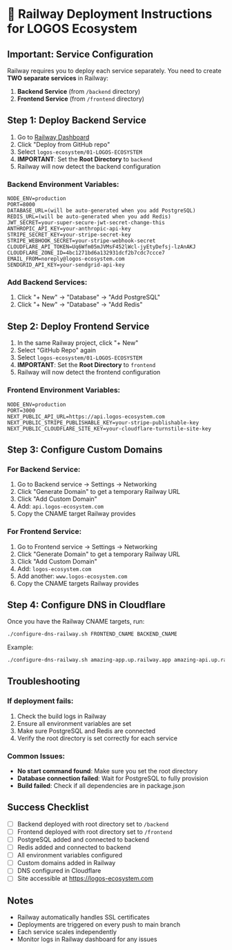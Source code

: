 # 🚀 Railway Deployment Instructions for LOGOS Ecosystem

## Important: Service Configuration

Railway requires you to deploy each service separately. You need to create **TWO separate services** in Railway:

1. **Backend Service** (from `/backend` directory)
2. **Frontend Service** (from `/frontend` directory)

## Step 1: Deploy Backend Service

1. Go to [Railway Dashboard](https://railway.app/new)
2. Click "Deploy from GitHub repo"
3. Select `logos-ecosystem/01-LOGOS-ECOSYSTEM`
4. **IMPORTANT**: Set the **Root Directory** to `backend`
5. Railway will now detect the backend configuration

### Backend Environment Variables:
```
NODE_ENV=production
PORT=8000
DATABASE_URL=(will be auto-generated when you add PostgreSQL)
REDIS_URL=(will be auto-generated when you add Redis)
JWT_SECRET=your-super-secure-jwt-secret-change-this
ANTHROPIC_API_KEY=your-anthropic-api-key
STRIPE_SECRET_KEY=your-stripe-secret-key
STRIPE_WEBHOOK_SECRET=your-stripe-webhook-secret
CLOUDFLARE_API_TOKEN=Uq6Wfm05mJVMsF452lWcl-jyEtyDefsj-lzAnAKJ
CLOUDFLARE_ZONE_ID=4bc1271bd6a132931dcf2b7cdc7ccce7
EMAIL_FROM=noreply@logos-ecosystem.com
SENDGRID_API_KEY=your-sendgrid-api-key
```

### Add Backend Services:
1. Click "+ New" → "Database" → "Add PostgreSQL"
2. Click "+ New" → "Database" → "Add Redis"

## Step 2: Deploy Frontend Service

1. In the same Railway project, click "+ New"
2. Select "GitHub Repo" again
3. Select `logos-ecosystem/01-LOGOS-ECOSYSTEM`
4. **IMPORTANT**: Set the **Root Directory** to `frontend`
5. Railway will now detect the frontend configuration

### Frontend Environment Variables:
```
NODE_ENV=production
PORT=3000
NEXT_PUBLIC_API_URL=https://api.logos-ecosystem.com
NEXT_PUBLIC_STRIPE_PUBLISHABLE_KEY=your-stripe-publishable-key
NEXT_PUBLIC_CLOUDFLARE_SITE_KEY=your-cloudflare-turnstile-site-key
```

## Step 3: Configure Custom Domains

### For Backend Service:
1. Go to Backend service → Settings → Networking
2. Click "Generate Domain" to get a temporary Railway URL
3. Click "Add Custom Domain"
4. Add: `api.logos-ecosystem.com`
5. Copy the CNAME target Railway provides

### For Frontend Service:
1. Go to Frontend service → Settings → Networking
2. Click "Generate Domain" to get a temporary Railway URL
3. Click "Add Custom Domain"
4. Add: `logos-ecosystem.com`
5. Add another: `www.logos-ecosystem.com`
6. Copy the CNAME targets Railway provides

## Step 4: Configure DNS in Cloudflare

Once you have the Railway CNAME targets, run:

```bash
./configure-dns-railway.sh FRONTEND_CNAME BACKEND_CNAME
```

Example:
```bash
./configure-dns-railway.sh amazing-app.up.railway.app amazing-api.up.railway.app
```

## Troubleshooting

### If deployment fails:
1. Check the build logs in Railway
2. Ensure all environment variables are set
3. Make sure PostgreSQL and Redis are connected
4. Verify the root directory is set correctly for each service

### Common Issues:
- **No start command found**: Make sure you set the root directory
- **Database connection failed**: Wait for PostgreSQL to fully provision
- **Build failed**: Check if all dependencies are in package.json

## Success Checklist

- [ ] Backend deployed with root directory set to `/backend`
- [ ] Frontend deployed with root directory set to `/frontend`
- [ ] PostgreSQL added and connected to backend
- [ ] Redis added and connected to backend
- [ ] All environment variables configured
- [ ] Custom domains added in Railway
- [ ] DNS configured in Cloudflare
- [ ] Site accessible at https://logos-ecosystem.com

## Notes

- Railway automatically handles SSL certificates
- Deployments are triggered on every push to main branch
- Each service scales independently
- Monitor logs in Railway dashboard for any issues